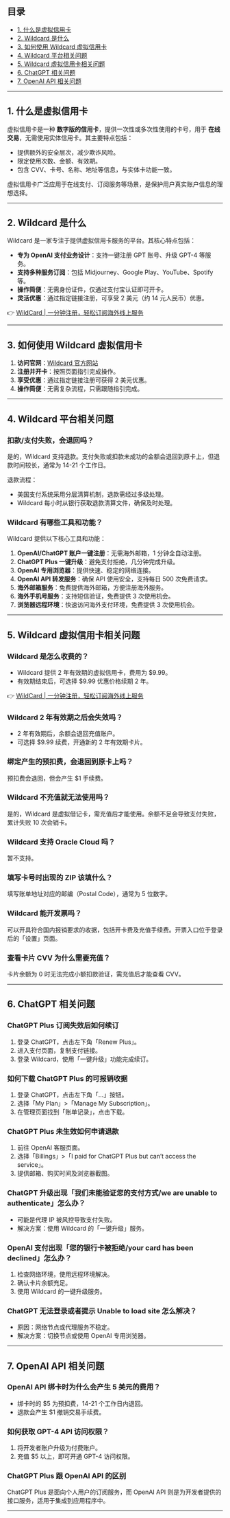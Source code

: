 ## 目录
- [1. 什么是虚拟信用卡](#1-什么是虚拟信用卡)
- [2. Wildcard 是什么](#2-wildcard-是什么)
- [3. 如何使用 Wildcard 虚拟信用卡](#3-如何使用-wildcard-虚拟信用卡)
- [4. Wildcard 平台相关问题](#4-wildcard-平台相关问题)
- [5. Wildcard 虚拟信用卡相关问题](#5-wildcard-虚拟信用卡相关问题)
- [6. ChatGPT 相关问题](#6-chatgpt-相关问题)
- [7. OpenAI API 相关问题](#7-openai-api-相关问题)

---

## 1. 什么是虚拟信用卡

虚拟信用卡是一种 **数字版的信用卡**，提供一次性或多次性使用的卡号，用于 **在线交易**，无需使用实体信用卡。其主要特点包括：

- 提供额外的安全层次，减少欺诈风险。
- 限定使用次数、金额、有效期。
- 包含 CVV、卡号、名称、地址等信息，与实体卡功能一致。

虚拟信用卡广泛应用于在线支付、订阅服务等场景，是保护用户真实账户信息的理想选择。

---

## 2. Wildcard 是什么

Wildcard 是一家专注于提供虚拟信用卡服务的平台。其核心特点包括：

- **专为 OpenAI 支付业务设计**：支持一键注册 GPT 账号、升级 GPT-4 等服务。
- **支持多种服务订阅**：包括 Midjourney、Google Play、YouTube、Spotify 等。
- **操作简便**：无需身份证件，仅通过支付宝认证即可开卡。
- **灵活优惠**：通过指定链接注册，可享受 2 美元（约 14 元人民币）优惠。

👉 [WildCard | 一分钟注册，轻松订阅海外线上服务](https://bit.ly/bewildcard)

---

## 3. 如何使用 Wildcard 虚拟信用卡

1. **访问官网**：[Wildcard 官方网站](https://bit.ly/bewildcard)
2. **注册并开卡**：按照页面指引完成操作。
3. **享受优惠**：通过指定链接注册可获得 2 美元优惠。
4. **操作简便**：无需复杂流程，只需跟随指引完成。

---

## 4. Wildcard 平台相关问题

### 扣款/支付失败，会退回吗？

是的，Wildcard 支持退款。支付失败或扣款未成功的金额会退回到原卡上，但退款时间较长，通常为 14-21 个工作日。

退款流程：
- 美国支付系统采用分层清算机制，退款需经过多级处理。
- Wildcard 每小时从银行获取退款清算文件，确保及时处理。

### Wildcard 有哪些工具和功能？

Wildcard 提供以下核心工具和功能：

1. **OpenAI/ChatGPT 账户一键注册**：无需海外邮箱，1 分钟全自动注册。
2. **ChatGPT Plus 一键升级**：避免支付拒绝，几分钟完成升级。
3. **OpenAI 专用浏览器**：提供快速、稳定的网络连接。
4. **OpenAI API 转发服务**：确保 API 使用安全，支持每日 500 次免费请求。
5. **海外邮箱服务**：免费提供海外邮箱，方便注册海外服务。
6. **海外手机号服务**：支持短信验证，免费提供 3 次使用机会。
7. **浏览器远程环境**：快速访问海外支付环境，免费提供 3 次使用机会。

---

## 5. Wildcard 虚拟信用卡相关问题

### Wildcard 是怎么收费的？

- Wildcard 提供 2 年有效期的虚拟信用卡，费用为 $9.99。
- 有效期结束后，可选择 $9.99 优惠价格续期 2 年。

👉 [WildCard | 一分钟注册，轻松订阅海外线上服务](https://bit.ly/bewildcard)

### Wildcard 2 年有效期之后会失效吗？

- 2 年有效期后，余额会退回充值账户。
- 可选择 $9.99 续费，开通新的 2 年有效期卡片。

### 绑定产生的预扣费，会退回到原卡上吗？

预扣费会退回，但会产生 $1 手续费。

### Wildcard 不充值就无法使用吗？

是的，Wildcard 是虚拟借记卡，需充值后才能使用。余额不足会导致支付失败，累计失败 10 次会销卡。

### Wildcard 支持 Oracle Cloud 吗？

暂不支持。

### 填写卡号时出现的 ZIP 该填什么？

填写账单地址对应的邮编（Postal Code），通常为 5 位数字。

### Wildcard 能开发票吗？

可以开具符合国内报销要求的收据，包括开卡费及充值手续费。开票入口位于登录后的「设置」页面。

### 查看卡片 CVV 为什么需要充值？

卡片余额为 0 时无法完成小额扣款验证，需充值后才能查看 CVV。

---

## 6. ChatGPT 相关问题

### ChatGPT Plus 订阅失效后如何续订

1. 登录 ChatGPT，点击左下角「Renew Plus」。
2. 进入支付页面，复制支付链接。
3. 登录 Wildcard，使用「一键升级」功能完成续订。

### 如何下载 ChatGPT Plus 的可报销收据

1. 登录 ChatGPT，点击左下角「…」按钮。
2. 选择「My Plan」>「Manage My Subscription」。
3. 在管理页面找到「账单记录」，点击下载。

### ChatGPT Plus 未生效如何申请退款

1. 前往 OpenAI 客服页面。
2. 选择「Billings」>「I paid for ChatGPT Plus but can’t access the service」。
3. 提供邮箱、购买时间及浏览器截图。

### ChatGPT 升级出现「我们未能验证您的支付方式/we are unable to authenticate」怎么办？

- 可能是代理 IP 被风控导致支付失败。
- 解决方案：使用 Wildcard 的「一键升级」服务。

### OpenAI 支付出现「您的银行卡被拒绝/your card has been declined」怎么办？

1. 检查网络环境，使用远程环境解决。
2. 确认卡片余额充足。
3. 使用 Wildcard 的一键升级服务。

### ChatGPT 无法登录或者提示 Unable to load site 怎么解决？

- 原因：网络节点或代理服务不稳定。
- 解决方案：切换节点或使用 OpenAI 专用浏览器。

---

## 7. OpenAI API 相关问题

### OpenAI API 绑卡时为什么会产生 5 美元的费用？

- 绑卡时的 $5 为预扣费，14-21 个工作日内退回。
- 退款会产生 $1 撤销交易手续费。

### 如何获取 GPT-4 API 访问权限？

1. 将开发者账户升级为付费账户。
2. 充值 $5 以上，即可开通 GPT-4 访问权限。

### ChatGPT Plus 跟 OpenAI API 的区别

ChatGPT Plus 是面向个人用户的订阅服务，而 OpenAI API 则是为开发者提供的接口服务，适用于集成到应用程序中。

---